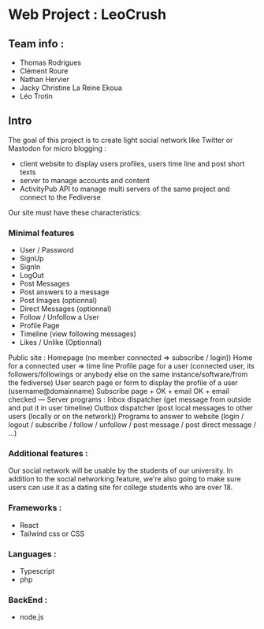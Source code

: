 # Web Project : LeoCrush

## Team info :
* Thomas Rodrigues
* Clément Roure
* Nathan Hervier
* Jacky Christine La Reine Ekoua
* Léo Trotin

## Intro
The goal of this project is to create light social network like Twitter or Mastodon for micro blogging :
* client website to display users profiles, users time line and post short texts
* server to manage accounts and content
* ActivityPub API to manage multi servers of the same project and connect to the Fediverse

Our site must have these characteristics:

### Minimal features
* User / Password
* SignUp
* SignIn
* LogOut
* Post Messages
* Post answers to a message
* Post Images (optionnal)
* Direct Messages (optionnal)
* Follow / Unfollow a User
* Profile Page
* Timeline (view following messages)
* Likes / Unlike (Optionnal)

Public site :
Homepage (no member connected => subscribe / login))
Home for a connected user => time line
Profile page for a user (connected user, its followers/followings or anybody else on the same instance/software/from the fediverse)
User search page or form to display the profile of a user (username@domainname)
Subscribe page + OK + email OK + email checked
—
Server programs :
Inbox dispatcher (get message from outside and put it in user timeline)
Outbox dispatcher (post local messages to other users (locally or on the network))
Programs to answer to website (login / logout / subscribe / follow / unfollow / post message / post direct message / ...)

### Additional features :
Our social network will be usable by the students of our university.
In addition to the social networking feature, we're also going to make sure users can use it as a dating site for college students who are over 18.

### Frameworks :
* React
* Tailwind css or CSS

### Languages :
* Typescript
* php

### BackEnd :
* node.js
